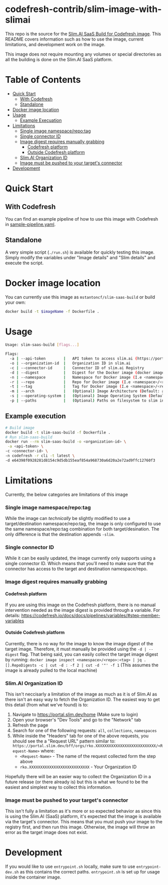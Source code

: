 # codefresh-contrib/slim-image-with-slimai

This repo is the source for the [Slim.AI SaaS Build for Codefresh image](#docker-image-location). This README covers information such as how to use the image, current limitations, and development work on the image.

This image does not require mounting any volumes or special directories as all the building is done on the Slim.AI SaaS platform.

# Table of Contents

- [Quick Start](#quick-start)
  - [With Codefresh]()
  - [Standalone](#standalone)
- [Docker image location](#docker-image-location)
- [Usage](#usage)
   - [Example Execuation](#example-execution)
- [Limitations](#limitations)
    - [Single image namespace/repo:tag](#single-image-namespacerepotag)
    - [Single connector ID](#single-connector-id)
    - [Image digest requires manually grabbing](#image-digest-requires-manually-grabbing)
         - [Codefresh platform](#codefresh-platform)
         - [Outside Codefresh platform](#outside-codefresh-platform)
    - [Slim.AI Organization ID](#slimai-organization-id)
    - [Image must be pushed to your target's connector](#image-must-be-pushed-to-your-targets-connector)
- [Development](#development)

# Quick Start

## With Codefresh

You can find an example pipeline of how to use this image with Codefresh in [sample-pipeline.yaml](sample-pipeline.yaml).

## Standalone

A very simple script (`./run.sh`) is available for quickly testing this image. Simply modify the variables under "Image details" and "Slim details" and execute the script.

# Docker image location

You can currently use this image as `mstantoncf/slim-saas-build` or build your own:

```bash
docker build -t $imageName -f Dockerfile .
```

# Usage

```bash
Usage: slim-saas-build [flags...]

Flags:
  -a | --api-token        |   API token to access slim.ai (https://portal.slim.dev/settings)
  -o | --organization-id  |   Organization ID in slim.ai
  -c | --connector-id     |   Connector ID of slim.ai Registry
  -d | --digest           |   Digest for the Docker image (docker image inspect <namespace>/<repo>:<tag> | jq .[].RepoDigests -c | cut -d : -f 2 | cut -d '"' -f 1)
  -n | --namespace        |   Namespace for Docker image (I.e <namespace>/<repo>:<tag>)
  -r | --repo             |   Repo for Docker image (I.e <namespace>/<repo>:<tag>)
  -t | --tag              |   Tag for Docker image (I.e <namespace>/<repo>:<tag>)
  -m | --arch             |   (Optional) Image Architecture (Default: amd64)
  -s | --operating-system |   (Optional) Image Operating System (Default: linux)
  -p | --paths            |   (Optional) Paths on filesystem to slim in comma separated list (I.e /usr,/bin,/etc
```

## Example execution

```bash
# Build image
docker build -t slim-saas-build -f Dockerfile .
# Run slim-saas-build
docker run --rm slim-saas-build -o <organization-id> \
 -a <api-token> \
-c <connector-id> \
-n codefresh -r cli -t latest \
-d e64398f0928281d8154c9d5db155eaf854a968730a6d20a2e72ad9ffc12760f3
```


# Limitations

Currently, the below categories are limitations of this image

### Single image namespace/repo:tag

While the image can *technically* be slightly modified to use a target/destination namespace/repo:tag, the image is only configured to use the same namespace/repo:tag combination for both target/desination. The only difference is that the destination appends `-slim`.
### Single connector ID

While it can be easily updated, the image currently only supports using a single connector ID. Which means that you'll need to make sure that the connector has access to the target and destination namespace/repo.

### Image digest requires manually grabbing

#### Codefresh platform
If you are using this image on the Codefresh platform, there is no manual intervention needed as the image digest is provided through a variable. For details: <https://codefresh.io/docs/docs/pipelines/variables/#step-member-variables>

#### Outside Codefresh platform
Currently, there is no way for the image to know the image digest of the target image. Therefore, it must manually be provided using the `-d | --digest` flag. That being said, you can easily collect the target image digest by running: `docker image inspect <namespace>/<repo>:<tag> | jq .[].RepoDigests -c | cut -d : -f 2 | cut -d '"' -f 1` (This assumes the image is already pulled to the local machine)
### Slim.AI Organization ID

This isn't neccisarly a limitation of the image as much as it is of Slim.AI as there isn't an easy way to fetch the Organization ID. The easiest way to get this detail (from what we've found) is to:

1. Navigate to https://portal.slim.dev/home (Make sure to login)
1. Open your browser's "Dev Tools" and go to the "Network" tab
1. Refresh the page
1. Search for one of the following requests: `all`, `collections`, `namespaces`
1. While inside the "Headers" tab for one of the above requests, you should see the a "Request URL" pattern similar to: `https://portal.slim.dev/bff/orgs/rko.XXXXXXXXXXXXXXXXXXXXXXXXXXX/<Request-Name>` where:
   * `<Request-Name>` - The name of the request collected form the step above
   * `rko.XXXXXXXXXXXXXXXXXXXXXXXXXXX` - Your Organization ID

Hopefully there will be an easier way to collect the Organization ID in a future release (or there already is) but this is what we found to be the easiest and simplest way to collect this information.

### Image must be pushed to your target's connector

This isn't fully a limitation as it's more or so expected behavior as since this is using the Slim.AI (SaaS) platform, it's expected that the image is available via the target's connector. This means that you must push your image to the registry first, and then run this image. Otherwise, the image will throw an error as the target image does not exist.

# Development

If you would like to use `entrypoint.sh` locally, make sure to use `entrypoint-dev.sh` as this contains the correct paths. `entrypoint.sh` is set up for usage inside the container image.


